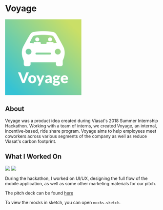 # Voyage
<img src="media/logo-square.png" width=250 height=250>

## About
Voyage was a product idea created during Viasat's 2018 Summer Internship
Hackathon.  Working with a team of interns, we created Voyage, an internal,
incentive-based, ride share program.  Voyage aims to help employees meet
coworkers across various segments of the company as well as reduce Viasat's
carbon footprint.

## What I Worked On
<img src="media/find-ride.gif" width=300> <img src="media/rewards.gif" width=300>

During the hackathon, I worked on UI/UX, designing the full flow of the mobile
application, as well as some other marketing materials for our pitch.

The pitch deck can be found [here](media/pitch-deck.pdf)

To view the mocks in sketch, you can open `mocks.sketch`.
